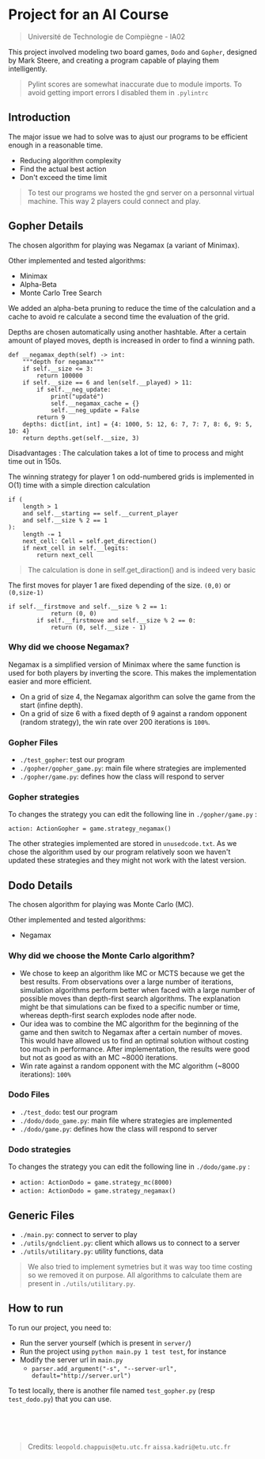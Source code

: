 # Project for an AI Course
> Université de Technologie de Compiègne - IA02

This project involved modeling two board games, `Dodo` and `Gopher`, designed by Mark Steere, and creating a program capable of playing them intelligently.

> Pylint scores are somewhat inaccurate due to module imports. To avoid getting import errors I disabled them in `.pylintrc`

## Introduction 

The major issue we had to solve was to ajust our programs to be efficient enough in a reasonable time.
- Reducing algorithm complexity
- Find the actual best action 
- Don't exceed the time limit 


> To test our programs we hosted the gnd server on a personnal virtual machine. This way 2 players could connect and play. 

## Gopher Details

The chosen algorithm for playing was Negamax (a variant of Minimax).

Other implemented and tested algorithms:
- Minimax
- Alpha-Beta
- Monte Carlo Tree Search

We added an alpha-beta pruning to reduce the time of the calculation and a cache to avoid re calculate a second time the evaluation of the grid. 

Depths are chosen automatically using another hashtable. After a certain amount of played moves, depth is increased in order to find a winning path.

```
def __negamax_depth(self) -> int:
    """depth for negamax"""
    if self.__size <= 3:
        return 100000
    if self.__size == 6 and len(self.__played) > 11:
        if self.__neg_update:
            print("updaté")
            self.__negamax_cache = {}
            self.__neg_update = False
        return 9
    depths: dict[int, int] = {4: 1000, 5: 12, 6: 7, 7: 7, 8: 6, 9: 5, 10: 4}
    return depths.get(self.__size, 3)
```

Disadvantages : The calculation takes a lot of time to process and might time out in 150s. 

The winning strategy for player 1 on odd-numbered grids is implemented in O(1) time with a simple direction calculation
```
if (
    length > 1
    and self.__starting == self.__current_player
    and self.__size % 2 == 1
):
    length -= 1
    next_cell: Cell = self.get_direction()
    if next_cell in self.__legits:
        return next_cell
```
> The calculation is done in self.get_diraction() and is indeed very basic

The first moves for player 1 are fixed depending of the size. `(0,0)` or `(0,size-1)`

```
if self.__firstmove and self.__size % 2 == 1:
            return (0, 0)
        if self.__firstmove and self.__size % 2 == 0:
            return (0, self.__size - 1)
```

### Why did we choose Negamax?

Negamax is a simplified version of Minimax where the same function is used for both players by inverting the score. 
This makes the implementation easier and more efficient.

- On a grid of size 4, the Negamax algorithm can solve the game from the start (infine depth).
- On a grid of size 6 with a fixed depth of 9 against a random opponent (random strategy), the win rate over 200 iterations is `100%`.


### Gopher Files

- `./test_gopher`: test our program
- `./gopher/gopher_game.py`: main file where strategies are implemented
- `./gopher/game.py`: defines how the class will respond to server

### Gopher strategies 

To changes the strategy you can edit the following line in `./gopher/game.py` :

```action: ActionGopher = game.strategy_negamax()```

The other strategies implemented are stored in `unusedcode.txt`.
As we chose the algorithm used by our program relatively soon we haven't updated these strategies and they might not work with the latest version.

## Dodo Details

The chosen algorithm for playing was Monte Carlo (MC).

Other implemented and tested algorithms:
- Negamax

### Why did we choose the Monte Carlo algorithm?

- We chose to keep an algorithm like MC or MCTS because we get the best results. From observations over a large number of iterations, simulation algorithms perform better when faced with a large number of possible moves than depth-first search algorithms. The explanation might be that simulations can be fixed to a specific number or time, whereas depth-first search explodes node after node.
- Our idea was to combine the MC algorithm for the beginning of the game and then switch to Negamax after a certain number of moves. This would have allowed us to find an optimal solution without costing too much in performance. After implementation, the results were good but not as good as with an MC ~8000 iterations.
- Win rate against a random opponent with the MC algorithm (~8000 iterations): `100%`

### Dodo Files

- `./test_dodo`: test our program 
- `./dodo/dodo_game.py`: main file where strategies are implemented
- `./dodo/game.py`: defines how the class will respond to server

### Dodo strategies 

To changes the strategy you can edit the following line in `./dodo/game.py` :

- ```action: ActionDodo = game.strategy_mc(8000)```
- ```action: ActionDodo = game.strategy_negamax()```

## Generic Files 
- `./main.py`: connect to server to play
- `./utils/gndclient.py`: client which allows us to connect to a server
- `./utils/utilitary.py`: utility functions, data

> We also tried to implement symetries but it was way too time costing so we removed it on purpose.
> All algorithms to calculate them are present in `./utils/utilitary.py`.

## How to run

To run our project, you need to:
- Run the server yourself (which is present in `server/`)
- Run the project using `python main.py 1 test test`, for instance
- Modify the server url in `main.py` 
  - `parser.add_argument("-s", "--server-url", default="http://server.url")`

To test locally, there is another file named `test_gopher.py` (resp `test_dodo.py`) that you can use.

<br/><br/><br/>
> Credits: `leopold.chappuis@etu.utc.fr` `aissa.kadri@etu.utc.fr`
